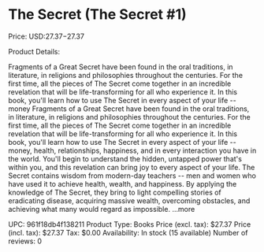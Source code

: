 # The Secret (The Secret #1)

Price: USD:$27.37-$27.37

Product Details:

Fragments of a Great Secret have been found in the oral traditions, in literature, in religions and philosophies throughout the centuries. For the first time, all the pieces of The Secret come together in an incredible revelation that will be life-transforming for all who experience it. In this book, you'll learn how to use The Secret in every aspect of your life -- money Fragments of a Great Secret have been found in the oral traditions, in literature, in religions and philosophies throughout the centuries. For the first time, all the pieces of The Secret come together in an incredible revelation that will be life-transforming for all who experience it. In this book, you'll learn how to use The Secret in every aspect of your life -- money, health, relationships, happiness, and in every interaction you have in the world. You'll begin to understand the hidden, untapped power that's within you, and this revelation can bring joy to every aspect of your life. The Secret contains wisdom from modern-day teachers -- men and women who have used it to achieve health, wealth, and happiness. By applying the knowledge of The Secret, they bring to light compelling stories of eradicating disease, acquiring massive wealth, overcoming obstacles, and achieving what many would regard as impossible. ...more

UPC: 961f18db4f138211
Product Type: Books
Price (excl. tax): $27.37
Price (incl. tax): $27.37
Tax: $0.00
Availability: In stock (15 available)
Number of reviews: 0